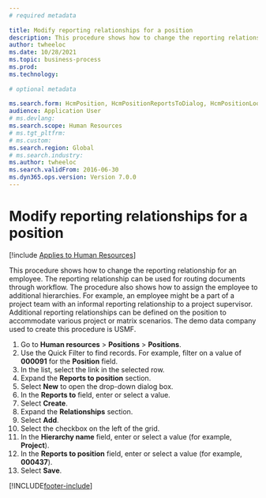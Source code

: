 ```yaml
--- 
# required metadata 
 
title: Modify reporting relationships for a position
description: This procedure shows how to change the reporting relationship for an employee. 
author: twheeloc
ms.date: 10/28/2021
ms.topic: business-process 
ms.prod:  
ms.technology:  
 
# optional metadata 
 
ms.search.form: HcmPosition, HcmPositionReportsToDialog, HcmPositionLookup, HcmPersonnelManagementWorkspace
audience: Application User 
# ms.devlang:  
ms.search.scope: Human Resources
# ms.tgt_pltfrm:  
# ms.custom:  
ms.search.region: Global
# ms.search.industry: 
ms.author: twheeloc
ms.search.validFrom: 2016-06-30 
ms.dyn365.ops.version: Version 7.0.0 
---
```

# Modify reporting relationships for a position

[!include [Applies to Human Resources](../includes/applies-to-hr.md)]



This procedure shows how to change the reporting relationship for an employee. The reporting relationship can be used for routing documents through workflow. The procedure also shows how to assign the employee to additional hierarchies. For example, an employee might be a part of a project team with an informal reporting relationship to a project supervisor. Additional reporting relationships can be defined on the position to accommodate various project or matrix scenarios. The demo data company used to create this procedure is USMF.

1. Go to **Human resources** \> **Positions** \> **Positions**.
2. Use the Quick Filter to find records. For example, filter on a value of **000091** for the **Position** field.
3. In the list, select the link in the selected row.
4. Expand the **Reports to position** section.
5. Select **New** to open the drop-down dialog box.
6. In the **Reports to** field, enter or select a value.
7. Select **Create**.
8. Expand the **Relationships** section.
9. Select **Add**.
10. Select the checkbox on the left of the grid.
11. In the **Hierarchy name** field, enter or select a value (for example, **Project**).
12. In the **Reports to position** field, enter or select a value (for example, **000437**).
13. Select **Save**.



[!INCLUDE[footer-include](../includes/footer-banner.md)]
